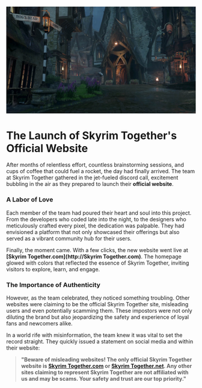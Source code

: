 ![background](images/background-3.png)
# The Launch of Skyrim Together's Official Website

After months of relentless effort, countless brainstorming sessions, and cups of coffee that could fuel a rocket, the day had finally arrived. The team at Skyrim Together gathered in the jet-fueled discord call, excitement bubbling in the air as they prepared to launch their **official website**. 

### A Labor of Love

Each member of the team had poured their heart and soul into this project. From the developers who coded late into the night, to the designers who meticulously crafted every pixel, the dedication was palpable. They had envisioned a platform that not only showcased their offerings but also served as a vibrant community hub for their users.

Finally, the moment came. With a few clicks, the new website went live at **[Skyrim Together.com](http://Skyrim Together.com)**. The homepage glowed with colors that reflected the essence of Skyrim Together, inviting visitors to explore, learn, and engage. 

### The Importance of Authenticity

However, as the team celebrated, they noticed something troubling. Other websites were claiming to be the official Skyrim Together site, misleading users and even potentially scamming them. These impostors were not only diluting the brand but also jeopardizing the safety and experience of loyal fans and newcomers alike.

In a world rife with misinformation, the team knew it was vital to set the record straight. They quickly issued a statement on social media and within their website:

> **"Beware of misleading websites! The only official Skyrim Together website is [Skyrim Together.com](http://hogwrp.com) or [Skyrim Together.net](http://skyrim-together.net). Any other sites claiming to represent Skyrim Together are not affiliated with us and may be scams. Your safety and trust are our top priority."**
